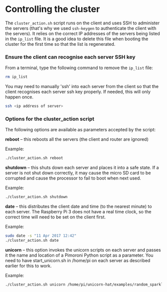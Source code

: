 # Controlling the cluster

The `cluster_action.sh` script runs on the client and uses SSH to administer the servers (that's why we used `ssh-keygen` to authenticate the client with the servers). It relies on the correct IP addresses of the servers being listed in the `ip_list` file. It is a good idea to delete this file when booting the cluster for the first time so that the list is regenerated.

### Ensure the client can recognise each server SSH key

From a terminal, type the following command to remove the `ip_list` file:

```bash
rm ip_list
```

You may need to manually 'ssh' into each server from the client so that the client recognises each server ssh key properly. If needed, this will only happen once.

```bash
ssh <ip address of server>
```

### Options for the cluster_action script

The following options are available as parameters accepted by the script:

**reboot** – this reboots all the servers (the client and router are ignored)

Example:

```bash
./cluster_action.sh reboot
```

**shutdown** – this shuts down each server and places it into a safe state. If a server is not shut down correctly, it may cause the micro SD card to be corrupted and cause the processor to fail to boot when next used.

Example:

```bash
./cluster_action.sh shutdown
```

**date** – this distributes the client date and time (to the nearest minute) to each server. The Raspberry Pi 3 does not have a real time clock, so the correct time will need to be set on the client first.

Example:

```bash
sudo date -s "11 Apr 2017 12:42"
./cluster_action.sh date
```

**unicorn** – this option invokes the unicorn scripts on each server and passes it the name and location of a Pimoroni Python script as a parameter. You need to have start_unicorn.sh in /home/pi on each server as described earlier for this to work.

Example:

```bash
./cluster_action.sh unicorn /home/pi/unicorn-hat/examples/random_sparkles.py
```
